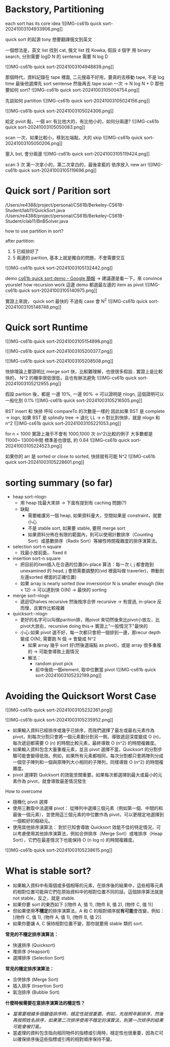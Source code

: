 # Backstory, Partitioning

each sort has its core idea
![[IMG-cs61b quick sort-20241003104933906.png]]

quick sort 的起源
tony 想要翻譯俄文到英文

一個想法是，英文 list 找到 cat, 俄文 list 找 Kowka, 假設 d 個字
用 binary search, 分別需要 logD
N 的 sentense 需要 N log D

![[IMG-cs61b quick sort-20241003104948839.png]]

那個時代，資料記錄在 tape 裡面, 二元搜尋不好用，要真的去移動 tape, 不是 log time
最後他選擇先 sort sentense 然後再去 tape scan 一次 -> N log N + D
那他要如何 sort?
![[IMG-cs61b quick sort-20241003105004754.png]]

先談如何 partition
![[IMG-cs61b quick sort-20241003105024156.png]]

![[IMG-cs61b quick sort-20241003105024306.png]]

給定 pviot 點，一個 arr 有比他大的，有比他小的，如何分兩邊?
![[IMG-cs61b quick sort-20241003105050083.png]]

scan 一次，如果比較小，移到左端點，大的 skip
![[IMG-cs61b quick sort-20241003105050206.png]]

塞入 bst, 會分兩邊
![[IMG-cs61b quick sort-20241003105119424.png]]

scan 3 次
第一次拿小的，第二次拿白的，最後拿藍的
依序放入 new arr
![[IMG-cs61b quick sort-20241003105119696.png]]

# Quick sort / Parition sort

/Users/re4388/project/personal/CS61B/Berkeley-CS61B-Student/lab11/QuickSort.java
/Users/re4388/project/personal/CS61B/Berkeley-CS61B-Student/clab11/BnBSolver.java

how to use partition in sort?

after partition:

1. 5 已經排好了
2. 5 兩邊的 parition, 基本上就是獨自的問題，不會需要交互

![[IMG-cs61b quick sort-20241003105132442.png]]

demo [cs61b quick sort demo - Google 簡報](https://docs.google.com/presentation/d/1QjAs-zx1i0_XWlLqsKtexb-iueao9jNLkN-gW9QxAD0/edit#slide=id.g463de7561_042) -> 建議還是看一下，來 convince yourslef how recursion work
這邊 demo 都選最左邊的 item as pivot
![[IMG-cs61b quick sort-20241003105140975.png]]

實證上來說， quick sort 最快的
不過有 case 會 N$^2$
![[IMG-cs61b quick sort-20241003105148748.png]]

# Quick sort Runtime

![[IMG-cs61b quick sort-20241003105154898.png]]

![[IMG-cs61b quick sort-20241003105200377.png]]

![[IMG-cs61b quick sort-20241003105208508.png]]

快排理論上要證明比 merge sort 快，比較難理解，也很很多假設..
實證上是比較快的， N^2 的機率很低很低，且也有辦法避免
![[IMG-cs61b quick sort-20241003105212955.png]]

假設 parition 後，都是 一邊 10%, 一邊 90% -> 可以證明是 nlogn, 這個證明可以一般化到 0.1%
![[IMG-cs61b quick sort-20241003105216505.png]]


BST insert 和 快排 呼叫 compareTo 的次數是一樣的
因此如果 BST 是 complete -> logn, 如果 BST 是 splindly tree -> 退化 LL -> n
對比到快排，就是 nlogn 和 n^2
![[IMG-cs61b quick sort-20241003105221053.png]]



for n = 1000
實證上幾乎不會有 1000,1000 次 (n^2)比較的例子
大多數都是 11000~ 13000中間
標準差也很低, 約 0.64
![[IMG-cs61b quick sort-20241003105224523.png]]


如果你的 arr 是 sorted or close to sorted, 快排就有可能 N^2
![[IMG-cs61b quick sort-20241003105228601.png]]


# sorting summary (so far)
- heap sort-nlogn
	- 用 heap 找最大來排 -> 下面有提到有 caching 問題(?)
	- 缺點
		- 需要維護另一個 heap,  如果資料量大，空間如果是 constraint，就要小心
		- 不是 stable sort, 如果要 stable, 要用 merge sort
		- 如果資料分佈在有限的範圍內，則可以使用計數排序（Counting Sort）或基數排序（Radix Sort）等線性時間複雜度的排序演算法。
- selection sort-n square
	- 找最小放前面， fixed it 
- insertion sort-n square
	- 把目前的item插入在合適的位置(in-place 算法：每一次 i, j 都會跑到 unexamined 的 head, j 會把需要調整的(vid 裡面叫做 traverler)，帶動到 左邊sorted 裡面的正確位置)
	- 如果 array is nearly sorted (low inversion)or N is smaller enough (like < 12) -> 可以達到快 O(N) -> 最快的 sorting
- merge sort-nlogn
	- 遞迴切halves recursive 然後按序合併 recursive   -> 有提過, in-place 反而慢，且實作比較複雜
- quicksort:-nlogn
	- 更好的名字可以叫做parition排，用pivot 來切然後來比pivot小放左，比pivot大放右，recursive doing this-> 實證上"一般情況下"最快的
	- 小心:如果 pivot 選不好，每一次都只會把一個排到一邊，那recur depth 變成 O(N), 需要跑 N 個 -> 會變成 N^2
		- 如果 array 幾乎 sort 好(然後選端點 as pivot)，或是 array 很多重複的 -> 可能會導致上面情況
		- 解法：
			- random pivot pick
			- 前中後挑一個element, 取中位數當 pivot
![[IMG-cs61b quick sort-20241003105232199.png]]


# Avoiding the Quicksort Worst Case
![[IMG-cs61b quick sort-20241003105232361.png]]



![[IMG-cs61b quick sort-20241003105235952.png]]


- 如果輸入資料已經排序或幾乎已排序，而我們選擇了最左或最右元素作為 pivot，則每次分割只會將一個元素劃分到另一側，導致遞迴深度變成 O (n)，每次遞迴都需要 O (n) 的時間比較元素，最終導致 O (n^2) 的時間複雜度。
- 如果輸入資料包含大量重複元素，並且 pivot 選擇不當，Quicksort 的分割步驟可能會變得低效。例如，如果所有元素都相同，每次分割都只會將陣列分成一個空子陣列和一個與原陣列大小相同的子陣列，同樣導致 O (n^2) 的時間複雜度。
- pivot 選擇對 Quicksort 的效能至關重要。如果每次都選擇到最大或最小的元素作為 pivot，就會導致最差情況發生


How to overcome
- 隨機化 pivot 選擇
- 使用三數取中法選擇 pivot： 從陣列中選擇三個元素（例如第一個、中間的和最後一個元素），並使用這三個元素的中位數作為 pivot，可以更穩定地選擇到一個較好的樞紐元。
- 使用其他排序演算法： 對於已知會導致 Quicksort 效能不佳的特定情況，可以考慮使用其他排序演算法，例如合併排序（Merge Sort）或堆排序（Heap Sort），它們在最差情況下也能保持 O (n log n) 的時間複雜度。

![[IMG-cs61b quick sort-20241003105238615.png]]



# What is stable sort?

- 如果輸入資料中有兩個或多個相等的元素，在排序後的結果中，這些相等元素的相對位置可能與它們在原始資料中的相對位置不同的話，這個排序算法就是 not stable，反之，就是 stable.
- 如果你要 sort 的東西如下 [(物件 A, 值 1), (物件 B, 值 2), (物件 C, 值 1)]
- 但如果使用**不穩定**的排序演算法，A 和 C 的相對順序就**有可能**會改變，例如：[(物件 C, 值 1), (物件 A, 值 1), (物件 B, 值 2)]
- 如果你要讓 A, C 保持相對位置不變，那你就要用 stable 類的 sort.

**常見的不穩定排序演算法：**
- 快速排序 (Quicksort)
- 堆排序 (Heapsort)
- 選擇排序 (Selection Sort)

**常見的穩定排序演算法：**
- 合併排序 (Merge Sort)
- 插入排序 (Insertion Sort)
- 氣泡排序 (Bubble Sort)
    
**什麼時候需要在意排序演算法的穩定性？**
- _當需要根據多個鍵值排序時，穩定性就很重要。例如，先按照年齡排序，然後再按照姓名排序，如果第二次排序使用不穩定的演算法，則第一次排序的結果可能會被打亂。_
- 當處理的資料包含指向相同物件的指標或引用時，穩定性也很重要，因為它可以確保排序後這些指標或引用的相對順序保持不變。